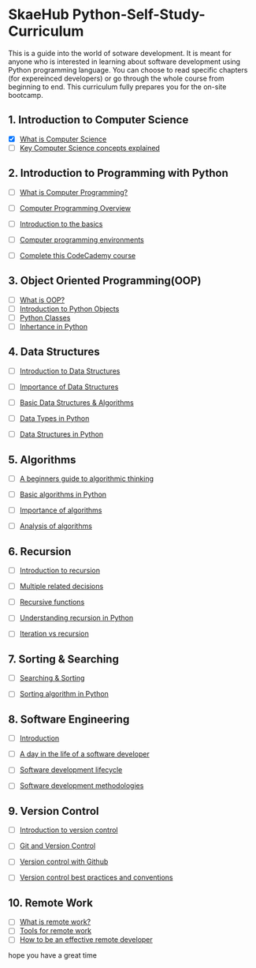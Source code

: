 # SkaeHub Python-Self-Study-Curriculum
This is a guide into the world of sotware development. It is meant for anyone who is interested in learning about software development using Python programming language. You can choose to read specific chapters (for expereinced developers) or go through the whole course from beginning to end. This curriculum fully prepares you for the on-site bootcamp.

## 1. Introduction to Computer Science
- [X] [What is Computer Science](http://interactivepython.org/courselib/static/pythonds/Introduction/WhatIsComputerScience.html)
- [ ] [Key Computer Science concepts explained](http://carlcheo.com/compsci)

## 2. Introduction to Programming with Python
- [ ] [What is Computer Programming?](http://interactivepython.org/courselib/static/pythonds/Introduction/WhatIsProgramming.html)
- [ ] [Computer Programming Overview](http://www.tutorialspoint.com/computer_programming/computer_programming_overview.htm)
- [ ] [Introduction to the basics](http://www.tutorialspoint.com/computer_programming/computer_programming_basics.htm)
- [ ] [Computer programming environments](http://www.tutorialspoint.com/computer_programming/computer_programming_environment.htm)
- [ ] [Complete this CodeCademy course](https://www.codecademy.com/learn/learn-python-3)


## 3. Object Oriented Programming(OOP)
- [ ] [What is OOP?](http://teknadesigns.com/what-is-object-oriented-programming/)
- [ ] [Introduction to Python Objects](https://www.programiz.com/python-programming/object-oriented-programming)
- [ ] [Python Classes](https://realpython.com/python3-object-oriented-programming/)
- [ ] [Inhertance in Python](https://www.digitalocean.com/community/tutorials/understanding-class-inheritance-in-python-3)

## 4. Data Structures
- [ ] [Introduction to Data Structures](https://towardsdatascience.com/data-structures-algorithms-in-python-68c8dbb19c90)
- [ ] [Importance of Data Structures](https://runestone.academy/runestone/books/published/pythonds/Introduction/WhyStudyDataStructuresandAbstractDataTypes.html)
- [ ] [Basic Data Structures & Algorithms](https://www.studytonight.com/data-structures/introduction-to-data-structures)
- [ ] [Data Types in Python](https://realpython.com/python-data-types/)
- [ ] [Data Structures in Python](https://www.edureka.co/blog/data-structures-and-algorithms-in-python/)


## 5. Algorithms
- [ ] [A beginners guide to algorithmic thinking](https://learntocodewith.me/posts/algorithmic-thinking/)
- [ ] [Basic algorithms in Python](https://www.tutorialspoint.com/python_data_structure/python_algorithm_design.htm)
- [ ] [Importance of algorithms](https://www.programiz.com/dsa/why-algorithms)
- [ ] [Analysis of algorithms](https://runestone.academy/runestone/books/published/pythonds/AlgorithmAnalysis/WhatIsAlgorithmAnalysis.html)


## 6. Recursion
- [ ] [Introduction to recursion](https://www.topcoder.com/thrive/articles/An%20Introduction%20to%20Recursion%20Part%20One)
- [ ] [Multiple related decisions](https://www.topcoder.com/thrive/articles/An%20Introduction%20to%20Recursion%20Part%20Two)
- [ ] [Recursive functions](https://www.programiz.com/python-programming/recursion)
- [ ] [Understanding recursion in Python](https://realpython.com/python-recursion/)
- [ ] [Iteration vs recursion](http://www2.hawaii.edu/~tp_200/lectureNotes/recursion.htm)


## 7. Sorting & Searching
- [ ] [Searching & Sorting](https://codeburst.io/algorithms-i-searching-and-sorting-algorithms-56497dbaef20)
- [ ] [Sorting algorithm in Python](https://stackabuse.com/sorting-algorithms-in-python/)


## 8. Software Engineering
- [ ] [Introduction](https://www.educba.com/software-development/software-development-tutorials/software-engineering-tutorial/)
- [ ] [A day in the life of a software developer](https://codeinstitute.net/blog/a-day-in-the-life-of-a-software-developer/)
- [ ] [Software development lifecycle](https://www.tutorialspoint.com/sdlc/sdlc_overview.htm)
- [ ] [Software development methodologies](https://codebots.com/library/way-of-working/what-is-the-best-software-development-methodology)


## 9. Version Control 
- [ ] [Introduction to version control](http://guides.beanstalkapp.com/version-control/intro-to-version-control.html)
- [ ] [Git and Version Control](https://www.freecodecamp.org/news/learn-git-and-version-control-in-an-hour/)
- [ ] [Version control with Github](https://launchschool.com/books/git/read/github)
- [ ] [Version control best practices and conventions](https://deepsource.io/blog/git-branch-naming-conventions/)


## 10. Remote Work 
- [ ] [What is remote work?](https://www.remoteyear.com/blog/what-is-remote-work)
- [ ] [Tools for remote work](https://x-team.com/blog/remote-work-tools-software-developers/)
- [ ] [How to be an effective remote developer](https://www.codementor.io/learn-programming/8-tips-to-become-an-effective-remote-developer)

hope you have a great time
